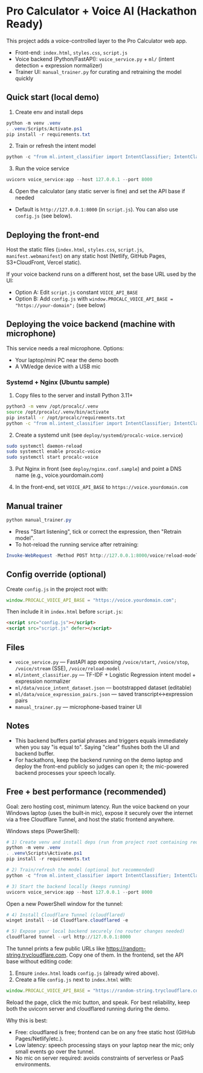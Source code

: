 # Pro Calculator + Voice AI (Hackathon Ready)

This project adds a voice-controlled layer to the Pro Calculator web app.

- Front-end: `index.html`, `styles.css`, `script.js`
- Voice backend (Python/FastAPI): `voice_service.py` + `ml/` (intent detection + expression normalizer)
- Trainer UI: `manual_trainer.py` for curating and retraining the model quickly

## Quick start (local demo)

1. Create env and install deps

```powershell
python -m venv .venv
. .venv/Scripts/Activate.ps1
pip install -r requirements.txt
```

2. Train or refresh the intent model

```powershell
python -c "from ml.intent_classifier import IntentClassifier; IntentClassifier().retrain()"
```

3. Run the voice service

```powershell
uvicorn voice_service:app --host 127.0.0.1 --port 8000
```

4. Open the calculator (any static server is fine) and set the API base if needed

- Default is `http://127.0.0.1:8000` (in `script.js`). You can also use `config.js` (see below).

## Deploying the front-end

Host the static files (`index.html`, `styles.css`, `script.js`, `manifest.webmanifest`) on any static host (Netlify, GitHub Pages, S3+CloudFront, Vercel static).

If your voice backend runs on a different host, set the base URL used by the UI:

- Option A: Edit `script.js` constant `VOICE_API_BASE`
- Option B: Add `config.js` with `window.PROCALC_VOICE_API_BASE = "https://your-domain";` (see below)

## Deploying the voice backend (machine with microphone)

This service needs a real microphone. Options:

- Your laptop/mini PC near the demo booth
- A VM/edge device with a USB mic

### Systemd + Nginx (Ubuntu sample)

1) Copy files to the server and install Python 3.11+

```bash
python3 -m venv /opt/procalc/.venv
source /opt/procalc/.venv/bin/activate
pip install -r /opt/procalc/requirements.txt
python -c "from ml.intent_classifier import IntentClassifier; IntentClassifier().retrain()"
```

2) Create a systemd unit (see `deploy/systemd/procalc-voice.service`)

```bash
sudo systemctl daemon-reload
sudo systemctl enable procalc-voice
sudo systemctl start procalc-voice
```

3) Put Nginx in front (see `deploy/nginx.conf.sample`) and point a DNS name (e.g., voice.yourdomain.com)

4) In the front-end, set `VOICE_API_BASE` to `https://voice.yourdomain.com`

## Manual trainer

```powershell
python manual_trainer.py
```

- Press "Start listening", tick or correct the expression, then "Retrain model".
- To hot-reload the running service after retraining:

```powershell
Invoke-WebRequest -Method POST http://127.0.0.1:8000/voice/reload-model
```

## Config override (optional)

Create `config.js` in the project root with:

```js
window.PROCALC_VOICE_API_BASE = "https://voice.yourdomain.com";
```

Then include it in `index.html` before `script.js`:

```html
<script src="config.js"></script>
<script src="script.js" defer></script>
```

## Files

- `voice_service.py` — FastAPI app exposing `/voice/start`, `/voice/stop`, `/voice/stream` (SSE), `/voice/reload-model`
- `ml/intent_classifier.py` — TF-IDF + Logistic Regression intent model + expression normalizer
- `ml/data/voice_intent_dataset.json` — bootstrapped dataset (editable)
- `ml/data/voice_expression_pairs.json` — saved transcript↔expression pairs
- `manual_trainer.py` — microphone-based trainer UI

## Notes

- This backend buffers partial phrases and triggers equals immediately when you say "is equal to". Saying "clear" flushes both the UI and backend buffer.
- For hackathons, keep the backend running on the demo laptop and deploy the front-end publicly so judges can open it; the mic-powered backend processes your speech locally.

## Free + best performance (recommended)

Goal: zero hosting cost, minimum latency. Run the voice backend on your Windows laptop (uses the built‑in mic), expose it securely over the internet via a free Cloudflare Tunnel, and host the static frontend anywhere.

Windows steps (PowerShell):

```powershell
# 1) Create venv and install deps (run from project root containing requirements.txt)
python -m venv .venv
. .venv\Scripts\Activate.ps1
pip install -r requirements.txt

# 2) Train/refresh the model (optional but recommended)
python -c "from ml.intent_classifier import IntentClassifier; IntentClassifier().retrain()"

# 3) Start the backend locally (keeps running)
uvicorn voice_service:app --host 127.0.0.1 --port 8000
```

Open a new PowerShell window for the tunnel:

```powershell
# 4) Install Cloudflare Tunnel (cloudflared)
winget install --id Cloudflare.cloudflared -e

# 5) Expose your local backend securely (no router changes needed)
cloudflared tunnel --url http://127.0.0.1:8000
```

The tunnel prints a few public URLs like https://random-string.trycloudflare.com. Copy one of them. In the frontend, set the API base without editing code:

1) Ensure `index.html` loads `config.js` (already wired above).
2) Create a file `config.js` next to `index.html` with:

```js
window.PROCALC_VOICE_API_BASE = "https://random-string.trycloudflare.com";
```

Reload the page, click the mic button, and speak. For best reliability, keep both the uvicorn server and cloudflared running during the demo.

Why this is best:
- Free: cloudflared is free; frontend can be on any free static host (GitHub Pages/Netlify/etc.).
- Low latency: speech processing stays on your laptop near the mic; only small events go over the tunnel.
- No mic on server required: avoids constraints of serverless or PaaS environments.
